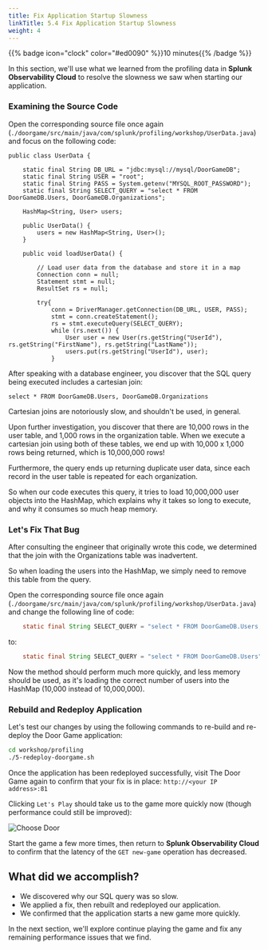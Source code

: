 ```yaml
---
title: Fix Application Startup Slowness
linkTitle: 5.4 Fix Application Startup Slowness
weight: 4
---
```


{{% badge icon="clock" color="#ed0090" %}}10 minutes{{% /badge %}}

In this section, we'll use what we learned from the profiling data in **Splunk Observability Cloud** to resolve the slowness we saw when starting our application. 

### Examining the Source Code

Open the corresponding source file once again (`./doorgame/src/main/java/com/splunk/profiling/workshop/UserData.java`) and focus on the following code:

````
public class UserData {

    static final String DB_URL = "jdbc:mysql://mysql/DoorGameDB";
    static final String USER = "root";
    static final String PASS = System.getenv("MYSQL_ROOT_PASSWORD");
    static final String SELECT_QUERY = "select * FROM DoorGameDB.Users, DoorGameDB.Organizations";

    HashMap<String, User> users;

    public UserData() {
        users = new HashMap<String, User>();
    }

    public void loadUserData() {

        // Load user data from the database and store it in a map
        Connection conn = null;
        Statement stmt = null;
        ResultSet rs = null;

        try{
            conn = DriverManager.getConnection(DB_URL, USER, PASS);
            stmt = conn.createStatement();
            rs = stmt.executeQuery(SELECT_QUERY);
            while (rs.next()) {
                User user = new User(rs.getString("UserId"), rs.getString("FirstName"), rs.getString("LastName"));
                users.put(rs.getString("UserId"), user);
            }
````

After speaking with a database engineer, you discover that the SQL query being executed includes a cartesian join: 

````
select * FROM DoorGameDB.Users, DoorGameDB.Organizations
````

Cartesian joins are notoriously slow, and shouldn't be used, in general.  

Upon further investigation, you discover that there are 10,000 rows in the user table, and 1,000 rows in the organization table. When we execute a cartesian join using both of these tables, we end up with 10,000 x 1,000 rows being returned, which is 10,000,000 rows! 

Furthermore, the query ends up returning duplicate user data, since each record in the user table is repeated for each organization. 

So when our code executes this query, it tries to load 10,000,000 user objects into the HashMap, which explains why it takes so long to execute, and why it consumes so much heap memory.

### Let's Fix That Bug

After consulting the engineer that originally wrote this code, we determined that the join with the Organizations table was inadvertent. 

So when loading the users into the HashMap, we simply need to remove this table from the query. 

Open the corresponding source file once again (`./doorgame/src/main/java/com/splunk/profiling/workshop/UserData.java`) and change the following line of code: 

``` java
    static final String SELECT_QUERY = "select * FROM DoorGameDB.Users, DoorGameDB.Organizations";
```

to: 

``` java
    static final String SELECT_QUERY = "select * FROM DoorGameDB.Users";
```

Now the method should perform much more quickly, and less memory should be used, as it's loading the correct number of users into the HashMap (10,000 instead of 10,000,000). 

### Rebuild and Redeploy Application

Let's test our changes by using the following commands to re-build and re-deploy the Door Game application: 

``` bash
cd workshop/profiling
./5-redeploy-doorgame.sh
```

Once the application has been redeployed successfully, visit The Door Game again to confirm that your fix is in place:
`http://<your IP address>:81`

Clicking `Let's Play` should take us to the game more quickly now (though performance could still be improved):   

![Choose Door](../images/door_game_choose_door.png)

Start the game a few more times, then return to **Splunk Observability Cloud** to confirm that the latency of the `GET new-game` operation has decreased. 

## What did we accomplish?

* We discovered why our SQL query was so slow. 
* We applied a fix, then rebuilt and redeployed our application. 
* We confirmed that the application starts a new game more quickly.  

In the next section, we'll explore continue playing the game and fix any remaining performance issues that we find. 